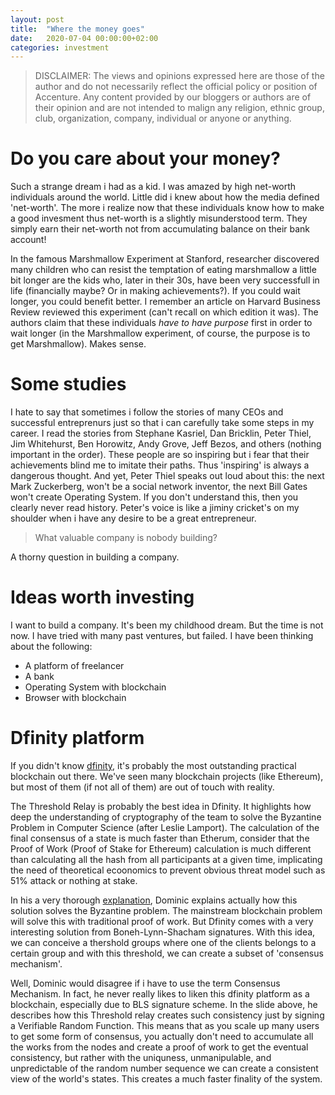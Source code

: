 ```yaml
---
layout: post
title:  "Where the money goes"
date:   2020-07-04 00:00:00+02:00
categories: investment
---
```

> DISCLAIMER: The views and opinions expressed here are those of the author and do not necessarily reflect the official policy or position of Accenture. Any content provided by our bloggers or authors are of their opinion and are not intended to malign any religion, ethnic group, club, organization, company, individual or anyone or anything.



# Do you care about your money?
Such a strange dream i had as a kid. I was amazed by high net-worth individuals around the world. Little did i knew about how the media defined 'net-worth'. The more i realize now that these individuals know how to make a good invesment thus net-worth is a slightly misunderstood term. They simply earn their net-worth not from accumulating balance on their bank account!

In the famous Marshmallow Experiment at Stanford, researcher discovered many children who can resist the temptation of eating  marshmallow a little bit longer are the kids who, later in their 30s, have been very successfull in life (financially maybe? Or in making achievements?). 
If you could wait longer, you could benefit better. I remember an article on Harvard Business Review reviewed this experiment (can't recall on which edition it was). The authors claim that these individuals *have to have purpose* first in order to wait longer (in the Marshmallow experiment, of course, the purpose is to get Marshmallow).
Makes sense. 

# Some studies
I hate to say that sometimes i follow the stories of many CEOs and successful entreprenurs just so that i can carefully take some steps in my career. I read the stories from Stephane Kasriel, Dan Bricklin, Peter Thiel, Jim Whitehurst, Ben Horowitz, Andy Grove, Jeff Bezos, and others (nothing important in the order). 
These people are so inspiring but i fear that their achievements blind me to imitate their paths. Thus 'inspiring' is always a dangerous thought. And yet, Peter Thiel speaks out loud about this: the next Mark Zuckerberg, won't be a social network inventor, the next Bill Gates won't create Operating System. If you don't understand this, then you clearly never read history. 
Peter's voice is like a jiminy cricket's on my shoulder when i have any desire to be a great entrepreneur. 
> What valuable company is nobody building?

A thorny question in building a company.
# Ideas worth investing
I want to build a company. It's been my childhood dream. But the time is not now. I have tried with many past ventures, but failed. I have been thinking about the following: 
 - A platform of freelancer
 - A bank
 - Operating System with blockchain
 - Browser with blockchain

# Dfinity platform
If you didn't know [dfinity](https://dfinity.org/), it's probably the most outstanding practical blockchain out there. We've seen many blockchain projects (like Ethereum), but most of them (if not all of them) are out of touch with reality. 

The Threshold Relay is probably the best idea in Dfinity. It highlights how deep the understanding of cryptography of the team to solve the Byzantine Problem in Computer Science (after Leslie Lamport). The calculation of the final consensus of a state is much faster than Etherum, consider that the Proof of Work (Proof of Stake for Ethereum) calculation is much different than calculating all the hash from all participants at a given time, implicating the need of theoretical ecoonomics to prevent obvious threat model such as 51% attack or nothing at stake. 

In his a very thorough [explanation](https://assets.ctfassets.net/ywqk17d3hsnp/3alhREtaSkgaw2c0KAoYWE/57fada4d99a208a8dc31e37efabb6257/intro-dfinity-crypto.pdf), Dominic explains actually how this solution solves the Byzantine problem. The mainstream blockchain problem will solve this with traditional proof of work. But Dfinity comes with a very interesting solution from Boneh-Lynn-Shacham signatures. With this idea, we can conceive a thershold groups where one of the clients belongs to a certain group and with this threshold, we can create a subset of 'consensus mechanism'.

Well, Dominic would disagree if i have to use the term Consensus Mechanism. In fact, he never really likes to liken this dfinity platform as a blockchain, especially due to BLS signature scheme. In the slide above, he describes how this Threshold relay creates such consistency just by signing a Verifiable Random Function. This means that as you scale up many users to get some form of consensus, you actually don't need to accumulate all the works from the nodes and create a proof of work to get the eventual consistency, but rather with the uniquness, unmanipulable, and unpredictable of the random number sequence we can create a consistent view of the world's states.
This creates a much faster finality of the system.